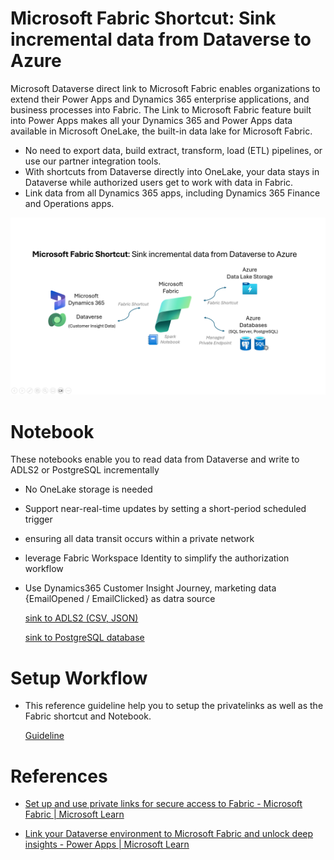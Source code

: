 
# Microsoft Fabric Shortcut: Sink incremental data from Dataverse to Azure
Microsoft Dataverse direct link to Microsoft Fabric enables organizations to extend their Power Apps and Dynamics 365 enterprise applications, and business processes into Fabric. The Link to Microsoft Fabric feature built into Power Apps makes all your Dynamics 365 and Power Apps data available in Microsoft OneLake, the built-in data lake for Microsoft Fabric.

- No need to export data, build extract, transform, load (ETL) pipelines, or use our partner integration tools.
- With shortcuts from Dataverse directly into OneLake, your data stays in Dataverse while authorized users get to work with data in Fabric.
- Link data from all Dynamics 365 apps, including Dynamics 365 Finance and Operations apps.

![story](/fabric_arch_diagram.png)


# Notebook
These notebooks enable you to read data from Dataverse and write to ADLS2 or PostgreSQL incrementally
- No OneLake storage is needed
- Support near-real-time updates by setting a short-period scheduled trigger
- ensuring all data transit occurs within a private network
- leverage Fabric Workspace Identity to simplify the authorization workflow
- Use Dynamics365 Customer Insight Journey, marketing data {EmailOpened / EmailClicked} as datra source
 
  [sink to ADLS2 (CSV, JSON)](/writedata_ADLS2)

  [sink to PostgreSQL database](/writedata_PostgreSQL)

# Setup Workflow
- This reference guideline help you to setup the privatelinks as well as the Fabric shortcut and Notebook.

  [Guideline](/fabric_notebook_workflow.pdf)

# References
 - [Set up and use private links for secure access to Fabric - Microsoft Fabric | Microsoft Learn](https://learn.microsoft.com/en-us/fabric/security/security-private-links-use#step-5-create-a-private-endpoint)

 - [Link your Dataverse environment to Microsoft Fabric and unlock deep insights - Power Apps | Microsoft Learn](https://learn.microsoft.com/en-us/power-apps/maker/data-platform/azure-synapse-link-view-in-fabric#create-a-connection-to-your-dataverse-environment)